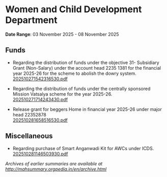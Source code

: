 # Women and Child Development Department

**Date Range**: 03 November 2025 - 08 November 2025


## Funds
- Regarding the distribution of funds under the objective 31- Subsidiary Grant (Non-Salary) under the account head 2235 1381 for the financial year 2025-26 for the scheme to abolish the dowry system.\
  [202510271542316530.pdf](https://gr.maharashtra.gov.in/Site/Upload/Government%20Resolutions/English/202510271542316530.pdf)

- Regarding the distribution of funds under the centrally sponsored Mission Vatsalya scheme for the year 2025-26.\
  [202510271714243430.pdf](https://gr.maharashtra.gov.in/Site/Upload/Government%20Resolutions/English/202510271714243430.pdf)

- Release grant for beggers Home in financial year 2025-26 under major head 22352878\
  [202510281658516530.pdf](https://gr.maharashtra.gov.in/Site/Upload/Government%20Resolutions/English/202510281658516530.pdf)

## Miscellaneous
- Regarding purchase of Smart Anganwadi Kit for AWCs under ICDS.\
  [202510281146503930.pdf](https://gr.maharashtra.gov.in/Site/Upload/Government%20Resolutions/English/202510281146503930.pdf)


*Archives of earlier summaries are available at http://mahsummary.orgpedia.in/en/archive.html*